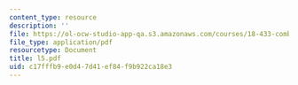 ```yaml
---
content_type: resource
description: ''
file: https://ol-ocw-studio-app-qa.s3.amazonaws.com/courses/18-433-combinatorial-optimization-fall-2003/c17fffb9e0d47d41ef84f9b922ca18e3_l5.pdf
file_type: application/pdf
resourcetype: Document
title: l5.pdf
uid: c17fffb9-e0d4-7d41-ef84-f9b922ca18e3
---
```

